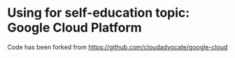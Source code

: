 # Using for self-education topic: Google Cloud Platform
Code has been forked from https://github.com/cloudadvocate/google-cloud
